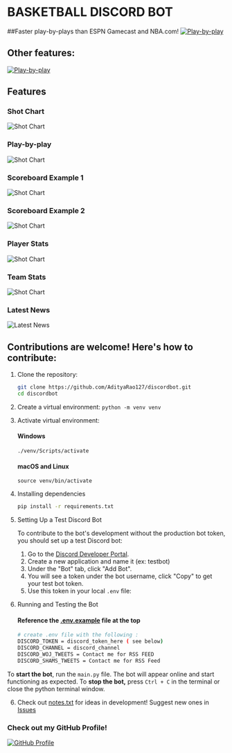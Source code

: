 # BASKETBALL DISCORD BOT

##Faster play-by-plays than ESPN Gamecast and NBA.com!
[![Play-by-play](https://img.youtube.com/vi/HPZ1rw5ldzc/0.jpg)](https://www.youtube.com/watch?v=HPZ1rw5ldzc)

## Other features:
[![Play-by-play](https://img.youtube.com/vi/Ptm2Ims7gDU/0.jpg)](https://www.youtube.com/watch?v=Ptm2Ims7gDU)

## Features

### Shot Chart
![Shot Chart](images/shot_chart.jpg)

### Play-by-play
![Shot Chart](images/play_by_play.jpg)

### Scoreboard Example 1
![Shot Chart](images/upcoming_games.jpg)

### Scoreboard Example 2
![Shot Chart](images/current_games.jpg)

### Player Stats
![Shot Chart](images/player_stats.jpg)

### Team Stats
![Shot Chart](images/team_stats.jpg)

### Latest News
![Latest News](images/twitter_news.jpg)

## Contributions are welcome! Here's how to contribute:

1. Clone the repository:
   ```bash
   git clone https://github.com/AdityaRao127/discordbot.git
   cd discordbot

2. Create a virtual environment:
   ```python -m venv venv```

3. Activate virtual environment:
   #### Windows
   ```./venv/Scripts/activate```

   #### macOS and Linux
   ```source venv/bin/activate```

4. Installing dependencies
   ```bash
   pip install -r requirements.txt

5. Setting Up a Test Discord Bot

   To contribute to the bot's development without the production bot token, you should set up a test Discord bot:
   
   1. Go to the [Discord Developer Portal](https://discord.com/developers/applications).
   2. Create a new application and name it (ex: testbot) 
   3. Under the "Bot" tab, click "Add Bot".
   4. You will see a token under the bot username, click "Copy" to get your test bot token.
   5. Use this token in your local `.env` file:

5. Running and Testing the Bot

   #### Reference the [.env.example](.env.example) file at the top
   
   ```bash
   # create .env file with the following :
   DISCORD_TOKEN = discord_token_here ( see below)
   DISCORD_CHANNEL = discord_channel
   DISCORD_WOJ_TWEETS = Contact me for RSS FEED
   DISCORD_SHAMS_TWEETS = Contact me for RSS Feed

To **start the bot**, run the `main.py` file. The bot will appear online and start functioning as expected.
To **stop the bot,** press `Ctrl + C` in the terminal or close the python terminal window.

6. Check out [notes.txt](notes.txt) for ideas in development! Suggest new ones in [Issues](https://github.com/AdityaRao127/discordbot/issues)


### Check out my GitHub Profile!
[![GitHub Profile](https://github.com/AdityaRao127.png)](https://github.com/AdityaRao127)
